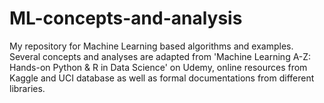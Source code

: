 # ML-concepts-and-analysis
My repository for Machine Learning based algorithms and examples. 
Several concepts and analyses are adapted from 'Machine Learning A-Z: Hands-on Python & R in Data Science' on Udemy, online resources from Kaggle and UCI database as well as formal documentations from different libraries. 
